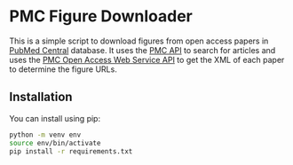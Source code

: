 # PMC Figure Downloader

This is a simple script to download figures from open access papers in [PubMed Central](https://www.ncbi.nlm.nih.gov/pmc/) database. It uses the [PMC API](https://www.ncbi.nlm.nih.gov/pmc/tools/developers/) to search for articles and uses the 
[PMC Open Access Web Service API](https://www.ncbi.nlm.nih.gov/pmc/tools/oa-service/) to get the XML of each paper to determine the figure URLs.

## Installation
You can install using pip:
```bash
python -m venv env
source env/bin/activate
pip install -r requirements.txt
```


